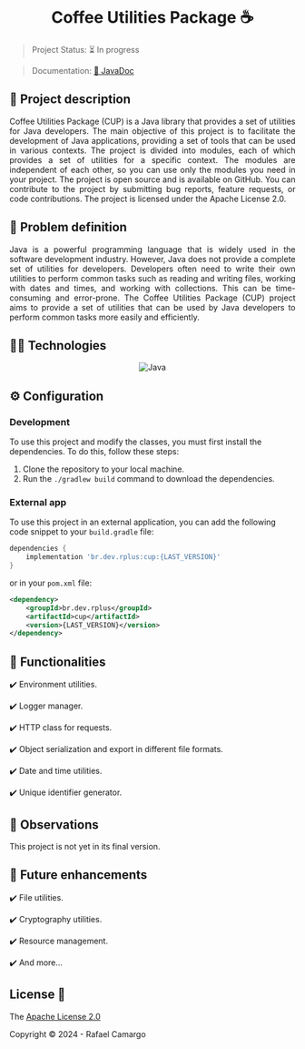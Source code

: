 <h1 align="center">Coffee Utilities Package ☕</h1>

> Project Status: ⏳ In progress

> Documentation: [📖 JavaDoc](https://rafandoo.github.io/cup/)

## 📝 Project description 

<p align="justify">
Coffee Utilities Package (CUP) is a Java library that provides a set of utilities for Java developers. The main 
objective of this project is to facilitate the development of Java applications, providing a set of tools that can be 
used in various contexts. The project is divided into modules, each of which provides a set of utilities for a specific 
context. The modules are independent of each other, so you can use only the modules you need in your project. The 
project is open source and is available on GitHub. You can contribute to the project by submitting bug reports, feature 
requests, or code contributions. The project is licensed under the Apache License 2.0.
</p ali>

## 🤔 Problem definition

<p align="justify">
Java is a powerful programming language that is widely used in the software development industry. However, Java does 
not provide a complete set of utilities for developers. Developers often need to write their own utilities to perform 
common tasks such as reading and writing files, working with dates and times, and working with collections. This can be 
time-consuming and error-prone. The Coffee Utilities Package (CUP) project aims to provide a set of utilities that can 
be used by Java developers to perform common tasks more easily and efficiently.
</p>

## 👨‍💻 Technologies

<p align="center">
    <img src="https://img.shields.io/badge/Java-ED8B00?style=for-the-badge&logo=openjdk&logoColor=white" alt="Java"/>
</p>

## ⚙️ Configuration 

### Development

To use this project and modify the classes, you must first install the dependencies. To do this, follow these steps:

1. Clone the repository to your local machine.
2. Run the `./gradlew build` command to download the dependencies.

### External app 

To use this project in an external application, you can add the following code snippet to your `build.gradle` file:

```groovy
dependencies {
    implementation 'br.dev.rplus:cup:{LAST_VERSION}'
}
```

or in your `pom.xml` file:

```xml
<dependency>
    <groupId>br.dev.rplus</groupId>
    <artifactId>cup</artifactId>
    <version>{LAST_VERSION}</version>
</dependency>
```

## 🔧 Functionalities

✔️ Environment utilities.

✔️ Logger manager.

✔️ HTTP class for requests.

✔️ Object serialization and export in different file formats.

✔️ Date and time utilities.

✔️ Unique identifier generator.

## 👀 Observations

This project is not yet in its final version.

## 🚀 Future enhancements

✔️ File utilities.

✔️ Cryptography utilities.

✔️ Resource management.

✔️ And more...

## License 🔑

The [Apache License 2.0](https://github.com/rafandoo/cup/blob/87b6388949953738ce3b39148d2628923fe3c139/LICENSE)

Copyright :copyright: 2024 - Rafael Camargo
